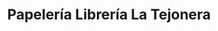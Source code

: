 ---
title: "Papelería Librería La Tejonera"
url: /la-cabrera/papeleria-libreria-la-tejonera/
shop: material de oficina
---